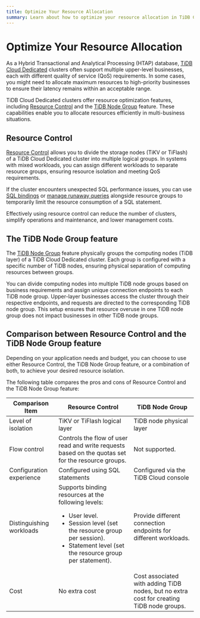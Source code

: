 ```yaml
---
title: Optimize Your Resource Allocation
summary: Learn about how to optimize your resource allocation in TiDB Cloud.
---
```


# Optimize Your Resource Allocation

As a Hybrid Transactional and Analytical Processing (HTAP) database, [TiDB Cloud Dedicated](/tidb-cloud/select-cluster-tier.md#tidb-cloud-dedicated) clusters often support multiple upper-level businesses, each with different quality of service (QoS) requirements. In some cases, you might need to allocate maximum resources to high-priority businesses to ensure their latency remains within an acceptable range.

TiDB Cloud Dedicated clusters offer resource optimization features, including [Resource Control](/tidb-resource-control.md) and the [TiDB Node Group](/tidb-cloud/tidb-node-group-overview.md) feature. These capabilities enable you to allocate resources efficiently in multi-business situations.

## Resource Control

[Resource Control](/tidb-resource-control.md) allows you to divide the storage nodes (TiKV or TiFlash) of a TiDB Cloud Dedicated cluster into multiple logical groups. In systems with mixed workloads, you can assign different workloads to separate resource groups, ensuring resource isolation and meeting QoS requirements.

If the cluster encounters unexpected SQL performance issues, you can use [SQL bindings](/sql-statements/sql-statement-create-binding.md) or [manage runaway queries](/tidb-resource-control.md#manage-queries-that-consume-more-resources-than-expected-runaway-queries) alongside resource groups to temporarily limit the resource consumption of a SQL statement.

Effectively using resource control can reduce the number of clusters, simplify operations and maintenance, and lower management costs.

## The TiDB Node Group feature

The [TiDB Node Group](/tidb-cloud/tidb-node-group-overview.md) feature physically groups the computing nodes (TiDB layer) of a TiDB Cloud Dedicated cluster. Each group is configured with a specific number of TiDB nodes, ensuring physical separation of computing resources between groups.

You can divide computing nodes into multiple TiDB node groups based on business requirements and assign unique connection endpoints to each TiDB node group. Upper-layer businesses access the cluster through their respective endpoints, and requests are directed to the corresponding TiDB node group. This setup ensures that resource overuse in one TiDB node group does not impact businesses in other TiDB node groups.

## Comparison between Resource Control and the TiDB Node Group feature

Depending on your application needs and budget, you can choose to use either Resource Control, the TiDB Node Group feature, or a combination of both, to achieve your desired resource isolation.

The following table compares the pros and cons of Resource Control and the TiDB Node Group feature:

| Comparison Item           | Resource Control         | TiDB Node Group         |
|--------------------------|---------------------------|------------------------|
| Level of isolation  | TiKV or TiFlash logical layer    | TiDB node physical layer   |
| Flow control        | Controls the flow of user read and write requests based on the quotas set for the resource groups. | Not supported. |
| Configuration experience  | Configured using SQL statements  | Configured via the TiDB Cloud console    |
| Distinguishing workloads | Supports binding resources at the following levels: <ul><li>User level.</li><li>Session level (set the resource group per session). </li><li>Statement level (set the resource group per statement).</li></ul>| Provide different connection endpoints for different workloads.   |
| Cost       | No extra cost     | Cost associated with adding TiDB nodes, but no extra cost for creating TiDB node groups.       |
